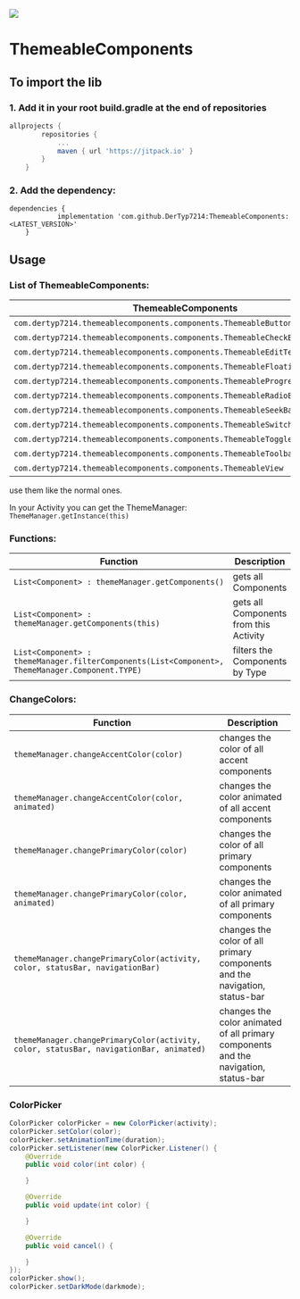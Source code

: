 [![](https://jitpack.io/v/DerTyp7214/ThemeableComponents.svg)](https://jitpack.io/#DerTyp7214/ThemeableComponents)

# ThemeableComponents

## To import the lib


### 1. Add it in your root build.gradle at the end of repositories
```gradle
allprojects {
		repositories {
			...
			maven { url 'https://jitpack.io' }
		}
	}
```

### 2. Add the dependency:
```gralde
dependencies {
	        implementation 'com.github.DerTyp7214:ThemeableComponents:<LATEST_VERSION>'
	}
```

## Usage

### List of ThemeableComponents:

ThemeableComponents | Original
------------------------------------------------------------- | --
`com.dertyp7214.themeablecomponents.components.ThemeableButton` | MaterialButton
`com.dertyp7214.themeablecomponents.components.ThemeableCheckBox` | AppCompatCheckBox 
`com.dertyp7214.themeablecomponents.components.ThemeableEditText` | TextInputEditText 
`com.dertyp7214.themeablecomponents.components.ThemeableFloatingActionButton` | FloatingActionButton 
`com.dertyp7214.themeablecomponents.components.ThemeableProgressBar` | ProgressBar 
`com.dertyp7214.themeablecomponents.components.ThemeableRadioButton` | AppCompatRadioButton 
`com.dertyp7214.themeablecomponents.components.ThemeableSeekBar` | AppCompatSeekBar 
`com.dertyp7214.themeablecomponents.components.ThemeableSwitch` | Switch 
`com.dertyp7214.themeablecomponents.components.ThemeableToggleButton` | ToggleButton
`com.dertyp7214.themeablecomponents.components.ThemeableToolbar` | Toolbar 
`com.dertyp7214.themeablecomponents.components.ThemeableView` | View 

use them like the normal ones.

In your Activity you can get the ThemeManager: `ThemeManager.getInstance(this)`

### Functions:

Function | Description
-- | --
`List<Component> : themeManager.getComponents()` | gets all Components
`List<Component> : themeManager.getComponents(this)` | gets all Components from this Activity
`List<Component> : themeManager.filterComponents(List<Component>, ThemeManager.Component.TYPE)` | filters the Components by Type


### ChangeColors:

Function | Description
-- | --
`themeManager.changeAccentColor(color)` | changes the color of all accent components
`themeManager.changeAccentColor(color, animated)` | changes the color animated of all accent components
`themeManager.changePrimaryColor(color)` | changes the color of all primary components
`themeManager.changePrimaryColor(color, animated)` | changes the color animated of all primary components
`themeManager.changePrimaryColor(activity, color, statusBar, navigationBar)` | changes the color of all primary components and the navigation, status-bar
`themeManager.changePrimaryColor(activity, color, statusBar, navigationBar, animated)` | changes the color animated of all primary components and the navigation, status-bar


### ColorPicker

```Java
ColorPicker colorPicker = new ColorPicker(activity);
colorPicker.setColor(color);
colorPicker.setAnimationTime(duration);
colorPicker.setListener(new ColorPicker.Listener() {
    @Override
    public void color(int color) {

    }

    @Override
    public void update(int color) {

    }

    @Override
    public void cancel() {

    }
});
colorPicker.show();
colorPicker.setDarkMode(darkmode);
```

